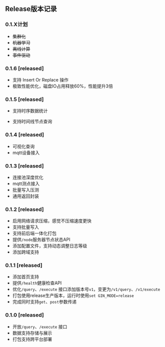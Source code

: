 ## Release版本记录



### 0.1.X计划

- ~~集群化~~
- ~~机器学习~~
- ~~离线计算~~
- ~~事件驱动~~



### 0.1.6 [released]

- 支持 Insert Or Replace 操作
- 极致性能优化，磁盘IO占用释放60%，性能提升3倍



### 0.1.5 [released]

- 支持时序数据统计

- 支持时间线节点查询



### 0.1.4 [released]

- 可视化查询
- mqtt设备接入



### 0.1.3 [released]

- 连接池深度优化
- mqtt测点接入
- 批量写入压测
- 通用返回封装



### 0.1.2 [released]

- 启用网络请求压缩，感觉不压缩速度更快
- 支持批量写入
- 支持前后端一体化打包
- 提供`/node`服务器节点状态API
- 添加配置文件，支持动态调整日志等级
- 添加跨域支持



### 0.1.1 [released]

- 添加首页支持
- 提供`/health`健康检查API
- 优化`/query`、`/execute` 接口添加版本号`v1`，变更为`/v1/query`、`/v1/execute`
- 打包使用release生产版本，运行时使用`set GIN_MODE=release`
- 完成同时支持`get`、`post`参数传递



### 0.1.0 [released]

- 开放`/query`、`/execute` 接口
- 数据支持存储与展示
- 打包支持跨平台部署